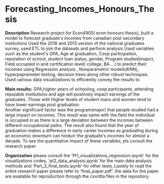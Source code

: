 # Forecasting_Incomes_Honours_Thesis

**Description** 
Research project for Econ4905( econ honours thesis), built a model to forecast graduate's incomes from canadian post secondary institutions
Used the 2018 and 2013 version of the national graduates survey, used ETL to join the datasets and perform analysis 
Used variables such as the student's GPA, Age at graduation, Coop participation, reputation of school, student loan status, gender, Program studied(major), Field occupied in and certification level( college, BA ...) 
to predict their incomes using Regression analysis , Nonparametric models(KNN), hyperpaprameter testing, decision trees along other robust techniques.
Used various data visualizations to efficiently convey the results to 

**Main results:**
GPA,higher years of schooling, coop participants, attending reputable institutions and age will
positively impact earnings of the graduates. Those with Higher levels of student loans and women tend to have lower earnings post graduation.  
Another significant factor was the program(major) that people studied had a large impact on incomes. This result was same 
with the field the individual is occupied in as there is a large deviation between the incomes 
between different occupational paths. The result also found that the year of graduation makes 
a difference in early career incomes as graduating during an economic downturn can hindurr the graduate's incomes for almost a decade. 
To see the quantitative impact of these variables, pls consult the research paper.

**Organization**
please consult the 'Pt1_visualizations_regression.ipynb' for the visualizations codes, 'pt2_data_analysis.ipynb' for the main data analysis methods and 'Part_3_final_tests.ipynb' for other tests, 
Lastely to read the entire research paper please refer to 'final_paper.pdf'. the data for the paper are available for reproduction through the csv/dta files in the repository.

